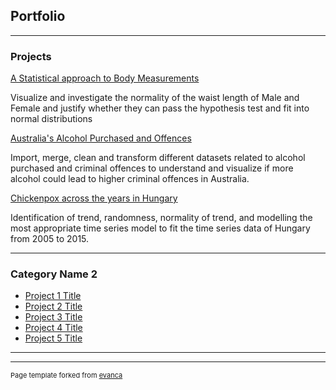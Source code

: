 ## Portfolio

---

### Projects 

[A Statistical approach to Body Measurements](/pdf/Body_Measurement_investigation.pdf)

Visualize and investigate the normality of the waist length of Male and Female and justify whether they can pass the hypothesis test and fit into normal distributions

[Australia's Alcohol Purchased and Offences](/pdf/Data_wrangling_assignment_2.pdf)

Import, merge, clean and transform different datasets related to alcohol purchased and criminal offences to understand and visualize if more alcohol could lead to higher criminal offences in Australia. 

[Chickenpox across the years in Hungary](/pdf/TSA_Group_Assignment.pdf)

Identification of trend, randomness, normality of trend, and modelling the most appropriate time series model to fit the time series data of Hungary from 2005 to 2015.  

---

### Category Name 2

- [Project 1 Title](http://example.com/)
- [Project 2 Title](http://example.com/)
- [Project 3 Title](http://example.com/)
- [Project 4 Title](http://example.com/)
- [Project 5 Title](http://example.com/)

---




---
<p style="font-size:11px">Page template forked from <a href="https://github.com/evanca/quick-portfolio">evanca</a></p>
<!-- Remove above link if you don't want to attibute -->
